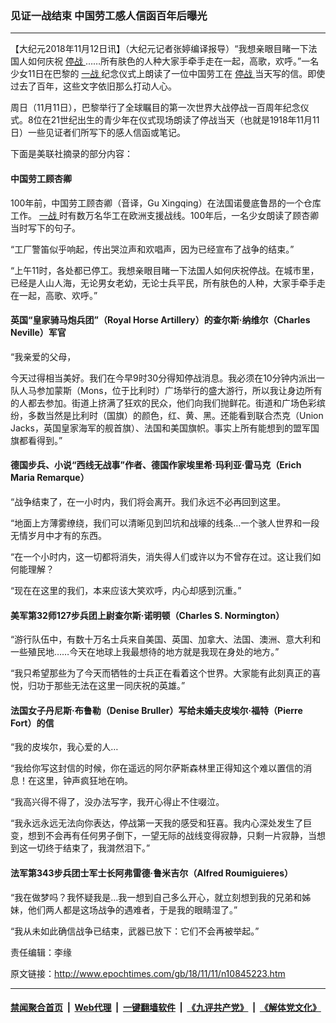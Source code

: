 ### 见证一战结束 中国劳工感人信函百年后曝光
------------------------

<p>
 【大纪元2018年11月12日讯】（大纪元记者张婷编译报导）“我想亲眼目睹一下法国人如何庆祝
 <a href="http://www.epochtimes.com/gb/tag/%E5%81%9C%E6%88%98.html">
  停战
 </a>
 ……所有肤色的人种大家手牵手走在一起，高歌，欢呼。”一名少女11日在巴黎的
 <a href="http://www.epochtimes.com/gb/tag/%E4%B8%80%E6%88%98.html">
  一战
 </a>
 纪念仪式上朗读了一位中国劳工在
 <a href="http://www.epochtimes.com/gb/tag/%E5%81%9C%E6%88%98.html">
  停战
 </a>
 当天写的信。即使过去了百年，这些文字依旧那么打动人心。
</p>
<p>
 周日（11月11日），巴黎举行了全球瞩目的第一次世界大战停战一百周年纪念仪式。8位在21世纪出生的青少年在仪式现场朗读了停战当天（也就是1918年11月11日）一些见证者们所写下的感人信函或笔记。
</p>
<p>
 下面是美联社摘录的部分内容：
</p>
<h4>
 <strong>
  中国劳工顾杏卿
 </strong>
</h4>
<p>
 100年前，中国劳工顾杏卿（音译，Gu Xingqing）在法国诺曼底鲁昂的一个仓库工作。
 <a href="http://www.epochtimes.com/gb/tag/%E4%B8%80%E6%88%98.html">
  一战
 </a>
 时有数万名华工在欧洲支援战线。100年后，一名少女朗读了顾杏卿当时写下的句子。
</p>
<p>
 “工厂警笛似乎响起，传出哭泣声和欢唱声，因为已经宣布了战争的结束。”
</p>
<p>
 “上午11时，各处都已停工。我想亲眼目睹一下法国人如何庆祝停战。在城市里，已经是人山人海，无论男女老幼，无论士兵平民，所有肤色的人种，大家手牵手走在一起，高歌、欢呼。”
</p>
<h4>
 <strong>
  英国“皇家骑马炮兵团”（Royal Horse Artillery）的查尔斯·纳维尔（Charles Neville）军官
 </strong>
</h4>
<p>
 “我亲爱的父母，
</p>
<p>
 今天过得相当美好。我们在今早9时30分得知停战消息。我必须在10分钟内派出一队人马参加蒙斯（Mons，位于比利时）广场举行的盛大游行，所以我让身边所有的人都去参加。街道上挤满了狂欢的民众，他们向我们抛鲜花。街道和广场色彩缤纷，多数当然是比利时（国旗）的颜色，红、黄、黑。还能看到联合杰克（Union Jacks，英国皇家海军的舰首旗）、法国和美国旗帜。事实上所有能想到的盟军国旗都看得到。”
</p>
<h4>
 <strong>
  德国步兵、小说“西线无战事”作者、德国作家埃里希·玛利亚·雷马克（Erich Maria Remarque）
 </strong>
</h4>
<p>
 “战争结束了，在一小时内，我们将会离开。我们永远不必再回到这里。
</p>
<p>
 “地面上方薄雾缭绕，我们可以清晰见到凹坑和战壕的线条…一个骇人世界和一段无情岁月中才有的东西。
</p>
<p>
 “在一个小时内，这一切都将消失，消失得人们或许以为不曾存在过。这让我们如何能理解？
</p>
<p>
 “现在在这里的我们，本来应该大笑欢呼，内心却感到沉重。”
</p>
<h4>
</h4>
<h4>
 <strong>
  美军第32师127步兵团上尉查尔斯·诺明顿（Charles S. Normington）
 </strong>
</h4>
<p>
 “游行队伍中，有数十万名士兵来自美国、英国、加拿大、法国、澳洲、意大利和一些殖民地……今天在地球上我最想待的地方就是我现在身处的地方。”
</p>
<p>
 “我只希望那些为了今天而牺牲的士兵正在看着这个世界。大家能有此刻真正的喜悦，归功于那些无法在这里一同庆祝的英雄。”
</p>
<h4>
 <strong>
  法国女子丹尼斯·布鲁勒（Denise Bruller）写给未婚夫皮埃尔·福特（Pierre Fort）的信
 </strong>
</h4>
<p>
 “我的皮埃尔，我心爱的人…
</p>
<p>
 “我给你写这封信的时候，你在遥远的阿尔萨斯森林里正得知这个难以置信的消息！在这里，钟声疯狂地在响。
</p>
<p>
 “我高兴得不得了，没办法写字，我开心得止不住啜泣。
</p>
<p>
 “我永远永远无法向你表达，停战第一天我的感受和狂喜。我内心深处发生了巨变，想到不会再有任何男子倒下，一望无际的战线变得寂静，只剩一片寂静，当想到这一切终于结束了，我潸然泪下。”
</p>
<h4>
 <strong>
  法军第343步兵团士军士长阿弗雷德·鲁米吉尔（Alfred Roumiguieres）
 </strong>
</h4>
<p>
 “我在做梦吗？我怀疑我是…我一想到自己多么开心，就立刻想到我的兄弟和姊妹，他们两人都是这场战争的遇难者，于是我的眼睛湿了。”
</p>
<p>
 “我从未如此确信战争已结束，武器已放下：它们不会再被举起。”
</p>
<p>
 责任编辑：李缘
</p>

原文链接：http://www.epochtimes.com/gb/18/11/11/n10845223.htm


------------------------
#### [禁闻聚合首页](https://github.com/gfw-breaker/banned-news/blob/master/README.md) &nbsp;|&nbsp; [Web代理](https://github.com/gfw-breaker/open-proxy/blob/master/README.md) &nbsp;|&nbsp; [一键翻墙软件](https://github.com/gfw-breaker/nogfw/blob/master/README.md) &nbsp;|&nbsp; [《九评共产党》](https://github.com/gfw-breaker/9ping.md/blob/master/README.md#九评之一评共产党是什么) &nbsp;|&nbsp; [《解体党文化》](https://github.com/gfw-breaker/jtdwh.md/blob/master/README.md#绪论)
